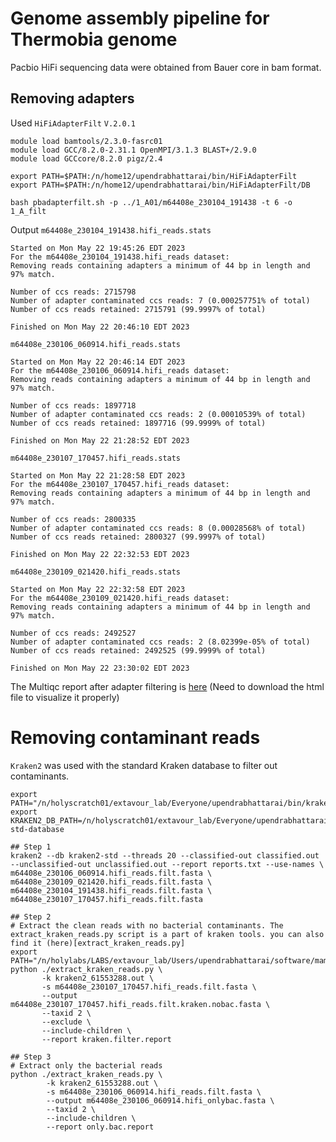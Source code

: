 # Genome assembly pipeline for Thermobia genome
Pacbio HiFi sequencing data were obtained from Bauer core in bam format.
## Removing adapters
Used `HiFiAdapterFilt` `V.2.0.1`

```
module load bamtools/2.3.0-fasrc01
module load GCC/8.2.0-2.31.1 OpenMPI/3.1.3 BLAST+/2.9.0
module load GCCcore/8.2.0 pigz/2.4

export PATH=$PATH:/n/home12/upendrabhattarai/bin/HiFiAdapterFilt
export PATH=$PATH:/n/home12/upendrabhattarai/bin/HiFiAdapterFilt/DB

bash pbadapterfilt.sh -p ../1_A01/m64408e_230104_191438 -t 6 -o 1_A_filt
```
Output
`m64408e_230104_191438.hifi_reads.stats`
```
Started on Mon May 22 19:45:26 EDT 2023
For the m64408e_230104_191438.hifi_reads dataset:
Removing reads containing adapters a minimum of 44 bp in length and 97% match.

Number of ccs reads: 2715798
Number of adapter contaminated ccs reads: 7 (0.000257751% of total)
Number of ccs reads retained: 2715791 (99.9997% of total)

Finished on Mon May 22 20:46:10 EDT 2023
```
`m64408e_230106_060914.hifi_reads.stats`
```
Started on Mon May 22 20:46:14 EDT 2023
For the m64408e_230106_060914.hifi_reads dataset:
Removing reads containing adapters a minimum of 44 bp in length and 97% match.

Number of ccs reads: 1897718
Number of adapter contaminated ccs reads: 2 (0.00010539% of total)
Number of ccs reads retained: 1897716 (99.9999% of total)

Finished on Mon May 22 21:28:52 EDT 2023
```
`m64408e_230107_170457.hifi_reads.stats`
```
Started on Mon May 22 21:28:58 EDT 2023
For the m64408e_230107_170457.hifi_reads dataset:
Removing reads containing adapters a minimum of 44 bp in length and 97% match.

Number of ccs reads: 2800335
Number of adapter contaminated ccs reads: 8 (0.00028568% of total)
Number of ccs reads retained: 2800327 (99.9997% of total)

Finished on Mon May 22 22:32:53 EDT 2023
```
`m64408e_230109_021420.hifi_reads.stats`
```
Started on Mon May 22 22:32:58 EDT 2023
For the m64408e_230109_021420.hifi_reads dataset:
Removing reads containing adapters a minimum of 44 bp in length and 97% match.

Number of ccs reads: 2492527
Number of adapter contaminated ccs reads: 2 (8.02399e-05% of total)
Number of ccs reads retained: 2492525 (99.9999% of total)

Finished on Mon May 22 23:30:02 EDT 2023
```
The Multiqc report after adapter filtering is [here](multiqc_report_hifiadapterfilt.html) (Need to download the html file to visualize it properly)

# Removing contaminant reads
`Kraken2` was used with the standard Kraken database to filter out contaminants.
```
export PATH="/n/holyscratch01/extavour_lab/Everyone/upendrabhattarai/bin/kraken2/kraken2:$PATH"
export KRAKEN2_DB_PATH=/n/holyscratch01/extavour_lab/Everyone/upendrabhattarai/bin/kraken2/kraken-std-database

## Step 1
kraken2 --db kraken2-std --threads 20 --classified-out classified.out --unclassified-out unclassified.out --report reports.txt --use-names \
m64408e_230106_060914.hifi_reads.filt.fasta \
m64408e_230109_021420.hifi_reads.filt.fasta \
m64408e_230104_191438.hifi_reads.filt.fasta \
m64408e_230107_170457.hifi_reads.filt.fasta

## Step 2
# Extract the clean reads with no bacterial contaminants. The extract_kraken_reads.py script is a part of kraken tools. you can also find it (here)[extract_kraken_reads.py]
export PATH="/n/holylabs/LABS/extavour_lab/Users/upendrabhattarai/software/mambaforge/bin/:$PATH"
python ./extract_kraken_reads.py \
       -k kraken2_61553288.out \
       -s m64408e_230107_170457.hifi_reads.filt.fasta \
       --output m64408e_230107_170457.hifi_reads.filt.kraken.nobac.fasta \
       --taxid 2 \
       --exclude \
       --include-children \
       --report kraken.filter.report

## Step 3
# Extract only the bacterial reads
python ./extract_kraken_reads.py \
        -k kraken2_61553288.out \
        -s m64408e_230106_060914.hifi_reads.filt.fasta \
        --output m64408e_230106_060914.hifi_onlybac.fasta \
        --taxid 2 \
        --include-children \
        --report only.bac.report
```


